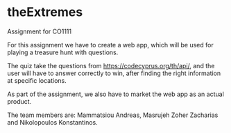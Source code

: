 # theExtremes
Assignment for CO1111

For this assignment we have to create a web app, which will be used for playing a treasure hunt with questions.

The quiz take the questions from https://codecyprus.org/th/api/, and the user will have to answer correctly to win, after finding the right information at specific locations.

As part of the assignment, we also have to market the web app as an actual product.

The team members are: Mammatsiou Andreas, Masrujeh Zoher Zacharias and Nikolopoulos Konstantinos.
